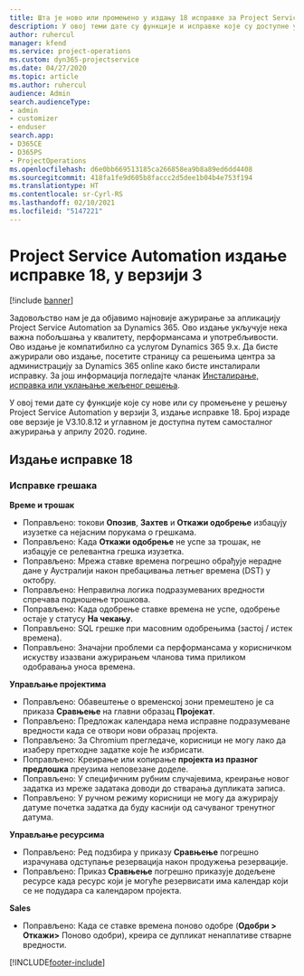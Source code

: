 ```yaml
---
title: Шта је ново или промењено у издању 18 исправке за Project Service Automation верзије 3
description: У овој теми дате су функције и исправке које су доступне у издању 18 исправке за Project Service Automation верзије 3.
author: ruhercul
manager: kfend
ms.service: project-operations
ms.custom: dyn365-projectservice
ms.date: 04/27/2020
ms.topic: article
ms.author: ruhercul
audience: Admin
search.audienceType:
- admin
- customizer
- enduser
search.app:
- D365CE
- D365PS
- ProjectOperations
ms.openlocfilehash: d6e0bb669513185ca266858ea9b8a89ed6dd4408
ms.sourcegitcommit: 418fa1fe9d605b8faccc2d5dee1b04b4e753f194
ms.translationtype: HT
ms.contentlocale: sr-Cyrl-RS
ms.lasthandoff: 02/10/2021
ms.locfileid: "5147221"
---
```

# <a name="project-service-automation-update-release-18-v3"></a>Project Service Automation издање исправке 18, у верзији 3

[!include [banner](../includes/psa-now-project-operations.md)]

Задовољство нам је да објавимо најновије ажурирање за апликацију Project Service Automation за Dynamics 365. Ово издање укључује нека важна побољшања у квалитету, перформансама и употребљивости. Ово издање је компатибилно са услугом Dynamics 365 9.x. Да бисте ажурирали ово издање, посетите страницу са решењима центра за администрацију за Dynamics 365 online како бисте инсталирали исправку. За још информација погледајте чланак [Инсталирање, исправка или уклањање жељеног решења](https://docs.microsoft.com/power-platform/admin/install-remove-preferred-solution).

У овој теми дате су функције које су нове или су промењене у решењу Project Service Automation у верзији 3, издање исправке 18. Број израде ове верзије је V3.10.8.12 и углавном је доступна путем самосталног ажурирања у априлу 2020. године.

## <a name="update-release-18"></a>Издање исправке 18

### <a name="bug-fixes"></a>Исправке грешака

**Време и трошак**

- Поправљено: токови **Опозив**, **Захтев** и **Откажи одобрење** избацују изузетке са нејасним порукама о грешкама.
- Поправљено: Када **Откажи одобрење** не успе за трошак, не избацује се релевантна грешка изузетка.
- Поправљено: Мрежа ставке времена погрешно обрађује нерадне дане у Аустралији након пребацивања летњег времена (DST) у октобру.
- Поправљено: Неправилна логика подразумеваних вредности спречава подношење трошкова.
- Поправљено: Када одобрење ставке времена не успе, одобрење остаје у статусу **На чекању**.
- Поправљено: SQL грешке при масовним одобрењима (застој / истек времена).
- Поправљено: Значајни проблеми са перформансама у корисничком искуству изазвани ажурирањем чланова тима приликом одобравања уноса времена.

**Управљање пројектима**

- Поправљено: Обавештење о временској зони премештено је са приказа **Сравњење** на главни образац **Пројекат**.
- Поправљено: Предложак календара нема исправне подразумеване вредности када се отвори нови образац пројекта.
- Поправљено: За Chromium прегледаче, корисници не могу лако да изаберу претходне задатке које ће избрисати.
- Поправљено: Креирање или копирање **пројекта из празног предлошка** преузима неповезане доделе.
- Поправљено: У специфичним рубним случајевима, креирање новог задатка из мреже задатака доводи до стварања дупликата записа.
- Поправљено: У ручном режиму корисници не могу да ажурирају датуме почетка задатка да буду каснији од сачуваног тренутног датума.

**Управљање ресурсима**

- Поправљено: Ред подзбира у приказу **Сравњење** погрешно израчунава одступање резервација након продужења резервације.
- Поправљено: Приказ **Сравњење** погрешно приказује додељене ресурсе када ресурс који је могуће резервисати има календар који се не подудара са календаром пројекта.

**Sales**

- Поправљено: Када се ставке времена поново одобре (**Одобри > Откажи>** Поново одобри), креира се дупликат ненаплативе стварне вредности.


[!INCLUDE[footer-include](../includes/footer-banner.md)]